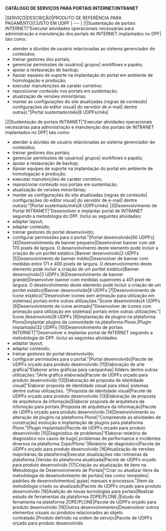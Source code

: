 **CATÁLOGO DE SERVIÇOS PARA PORTAIS INTERNET/INTRANET**

|SERVIÇO|DESCRIÇÃO|PRODUTO DE REFERÊNCIA PARA PAGAMENTO|CUSTO EM UDPF
| --- |
|1|Sustentação de portais INTERNET|"Executar atividades operacionais necessárias para administração e manutenção dos portais de INTERNET implantados no DPF| 
tais como:
- atender a dúvidas de usuário relacionadas ao sistema gerenciador de conteúdos;
- treinar gestores dos portais;
- gerenciar permissões de usuários| grupos| workflows e papéis;
- apoiar a restauração de backup;
- Apoiar equipes de suporte na implantação do portal em ambiente de homologação e produção;
- executar manutenções de carater corretivo;
- reposicionar conteúdo nos portais em sustentação;
- atualização de versões minoritárias;
- manter as configurações do site atualizadas (regras de conteúdo| configurações do editor visual| do servidor de e-mail| dentre outras)."|Portal sustentado/mês|8 UDPFs/mês|

|2|Sustentação de portais INTRANET|"Executar atividades operacionais necessárias para administração e manutenção dos portais de INTRANET implantados no DPF| tais como:
- atender a dúvidas de usuário relacionadas ao sistema gerenciador de conteúdos;
- treinar gestores dos portais;
- gerenciar permissões de usuários| grupos| workflows e papéis;
- apoiar a restauração de backup;
- Apoiar equipes de suporte na implantação do portal em ambiente de homologação e produção;
- executar manutenções de carater corretivo;
- reposicionar conteúdo nos portais em sustentação;
- atualização de versões minoritárias;
- manter as configurações do site atualizadas (regras de conteúdo| configurações do editor visual| do servidor de e-mail| dentre outras)."|Portal sustentado/mês|8 UDPFs/mês|
|3|Desenvolvimento de Portal INTRANET|"Desenvolver e implantar portal de INTRANET seguindo a metodologia do DPF. Inclui as seguintes atividades:
- adaptar layout;
- adaptar conteúdo;
- treinar gestores do portal desenvolvido;
- configurar permissões para o portal."|Portal desenvolvido|60 UDPFs|
|4|Desenvolvimento de banner pequeno|Desenvolver banner com até 170 píxels de largura. O desenvolvimento deste elemento pode incluir a criação de um portlet estático.|Banner desenvolvido|2 UDPFs
|5|Desenvolvimento de banner médio|Desenvolver de banner com medidas entre 171 e  400 píxels de largura. O desenvolvimento deste elemento pode incluir a criação de um portlet estático|Banner desenvolvido|3 UDPFs
|6|Desenvolvimento de banner grande|Desenvolver banner com medidas superiores a 401 píxel de largura. O desenvolvimento deste elemento pode incluir a criação de um portlet estático|Banner desenvolvido|8 UDPFs
|7|Desenvolvimento de ícone estático|"Desenvolver ícones sem animação para utilização em sistemas| portais  entre outras utilizações."|Ícone desenvolvido|4 UDPFs
|8|Desenvolvimento de ícone animado|"Desenvolver de ícones com animação para utilização em sistemas| portais entre outras utilizações."|Ícone desenvolvido|8 UDPFs
|9|Implantação de plugins na plataforma Plone|Implantar plugins da comunidade na plataforma Plone.|Plugin implantado|32 UDPFs
|10|Desenvolvimento de portais INTERNET|"Desenvolver e implantar portal de INTERNET seguindo a metodologia do DPF. Inclui as seguintes atividades:
- adaptar layout;
- adaptar conteúdo;
- treinar gestores do portal desenvolvido;
- configurar permissões para o portal."|Portal desenvolvido|Pacote de UDPFs orçado para produto desenvolvido 
|11|Elaboração de arte gráfica|"Elaborar artes gráficas para campanhas| folders dentre outras utilizações."|Arte gráfica elaborada|Pacote de UDPFs orçado para produto desenvolvido 
|12|Elaboração de proposta de identidade visual|"Elaborar proposta de identidade visual para sites| sistemas dentre outras utilizações. "|Proposta de identidade visual|Pacote de UDPFs orçado para produto desenvolvido 
|13|Elaboração de proposta de arquitetura da infomação|Elaborar proposta de arquitetura da informção para portais.|Proposta de arquitetura da informação|Pacote de UDPFs orçado para produto desenvolvido 
|14|Desenvolvimento ou alteração de  plugins na plataforma Plone|"Compreende as atividades de construção| evolução e implantação de plugins para plataforma Plone."|Plugin implantado|Pacote de UDPFs orçado para produto desenvolvido 
|15|Diagnóstico de problemas|"Elaborar relatório de diagnóstico nos casos de bugs| problemas de performance e incidentes diversos na plataforma Zope/Plone."|Relatório de diagnóstico|Pacote de UDPFs orçado para produto desenvolvido 
|16|Atualização de versões majoritárias da plataforma|Executar atualizações não rotineiras da plataforma.|Versão do plataforma atualizada|Pacote de UDPFs orçado para produto desenvolvido 
|17|Criação ou atualização de itens na Metodologia de  Desenvolvimento de Portais|"Criar ou atualizar itens da metodologia de desenvolvimento de portais| tais como: templates| padrões de desenvolvimentos| guias| manuais e processos."|Item da metodologia criado ou atualizado|Pacote de UDPFs orçado para produto desenvolvido 
|18|Avalição de novas tecnologias para portais|Realizar estudo de ferramentas da plataforma ZOPE/PLONE.|Estudo de ferramenta na plataforma ZOPE/PLONE|Pacote de UDPFs orçado para produto desenvolvido 
|19|Outros desenvolvimentos|Desenvolver outros elementos visuais ou produtos relacionados ao objeto contratado.|Produto definido na ordem de serviço|Pacote de UDPFs orçado para produto desenvolvido 

